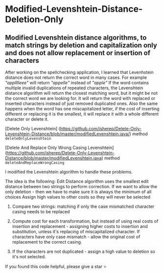 # Modified-Levenshtein-Distance-Deletion-Only
## Modified Levenshtein distance algorithms, to match strings by deletion and capitalization only and does not allow replacement or insertion of characters ##


After working on the spellchecking application, I learned that Levenhstein distance does not return the correct word in many cases. For example _"applllleee"_ will return _"appelle"_ instead of _"apple"_ If the word contains multiple invalid duplications of repeated characters, the Levenshtein distance algorithm will return the closest matching word, but it might be not the correct word we are looking for. It will return the word with replaced or inserted characters instead of just removed duplicated ones. Also the same happens when the word has one miscapitalized letter, if the cost of inserting different or replacing it is the smallest, it will replace it with a whole different character or delete it.

[Delete Only Levenshtein] (https://github.com/isherep/Delete-Only-Levenshtein-Distance/blob/master/modifiedLevenshtein.java/)
method `deleteOnlyLevenshtein`

[Delete And Replace Only Wrong Casing Levenshtein] (https://github.com/isherep/Delete-Only-Levenshtein-Distance/blob/master/modifiedLevenshtein.java) method `deleteAndReplaceWrongCasing`

I modified the Levenshtein algorithm to handle these problems.

The idea is the following: Edit Distance algorithm uses the smallest edit distance between two strings to perform correction. 
If we want to allow the only deletion - then we have to make sure it is always the minimum of all choices
Assign high values to other costs so they will never be selected

1. Compare two strings:
matching if only the case mismatched character casing needs to be replaced
                              
2. Compute cost for each transformation, but instead of using real costs of insertion and replacement -  assigning higher costs to insertion and substitution, unless it's replacing of miscapitalized character.
If characters have only case mismatch - allow the original cost of replacement to the correct casing.

3. If the characters are not duplicated - assign a high value to deletion so it's not selected.

If you found this code helpful, please give a star :star:  


                                        
